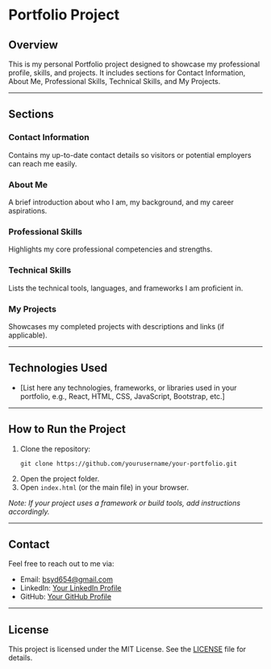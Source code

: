 
# Portfolio Project

## Overview
This is my personal Portfolio project designed to showcase my professional profile, skills, and projects. It includes sections for Contact Information, About Me, Professional Skills, Technical Skills, and My Projects.

---

## Sections

### Contact Information
Contains my up-to-date contact details so visitors or potential employers can reach me easily.

### About Me
A brief introduction about who I am, my background, and my career aspirations.

### Professional Skills
Highlights my core professional competencies and strengths.

### Technical Skills
Lists the technical tools, languages, and frameworks I am proficient in.

### My Projects
Showcases my completed projects with descriptions and links (if applicable).

---

## Technologies Used
- [List here any technologies, frameworks, or libraries used in your portfolio, e.g., React, HTML, CSS, JavaScript, Bootstrap, etc.]

---

## How to Run the Project
1. Clone the repository:
   ```
   git clone https://github.com/yourusername/your-portfolio.git
   ```
2. Open the project folder.
3. Open `index.html` (or the main file) in your browser.

*Note: If your project uses a framework or build tools, add instructions accordingly.*

---

## Contact
Feel free to reach out to me via:
- Email: bsyd654@gmail.com
- LinkedIn: [Your LinkedIn Profile](https://www.linkedin.com/in/abdelrahman-saeed-b74587317/)
- GitHub: [Your GitHub Profile](https://github.com/abdelrahman200-web)

---

## License
This project is licensed under the MIT License. See the [LICENSE](LICENSE) file for details.
